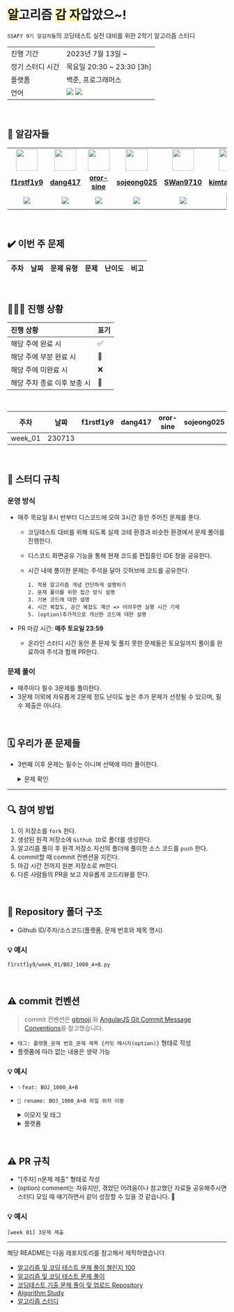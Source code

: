 # <span style='background-color: #fff5b1'>알</span>고리즘 <span style='background-color: #fff5b1'>감</span> <span style='background-color: #fff5b1'>자</span>압았으~!

`SSAFY 9기 알감자들`의 코딩테스트 실전 대비를 위한 2학기 알고리즘 스터디

<table>
  <tr>
    <td>진행 기간</td>
    <td>2023년 7월 13일 ~ </td>
  </tr>
  <tr>
    <td>정기 스터디 시간</td>
    <td>목요일 20:30 ~ 23:30 [3h] </td>
  </tr>
  <tr>
    <td>플랫폼</td>
    <td>백준, 프로그래머스</td>
  </tr>
  <tr>
    <td>언어</td>
    <td>
<img src="https://img.shields.io/badge/Python-3776AB?style=for-the-badge&logo=python&logoColor=white">
<img src="https://img.shields.io/badge/Java-007396.svg?&style=for-the-badge&logo=Java&logoColor=white">
    </td>
  </tr>
</table>

<br/>

## 🥔 알감자들

<table>
 <tr>
    <td align="center"><a href="https://github.com/f1rstf1y9"><img src="https://avatars.githubusercontent.com/u/94157035" width="50px;" alt=""></a></td>
    <td align="center"><a href="https://github.com/dang417"><img src="https://avatars.githubusercontent.com/u/122499665" width="50px;" alt=""></a></td>
    <td align="center"><a href="https://github.com/oror-sine"><img src="https://avatars.githubusercontent.com/u/100359826" width="50px;" alt=""></a></td>
    <td align="center"><a href="https://github.com/sojeong025"><img src="https://avatars.githubusercontent.com/u/122499632" width="50px;" alt=""></a></td>
    <td align="center"><a href="https://github.com/SWan9710"><img src="https://avatars.githubusercontent.com/u/122499680" width="50px;" alt=""></a></td>
    <td align="center"><a href="https://github.com/kimta2hwan"><img src="https://avatars.githubusercontent.com/u/96599232" width="50px;" alt=""></a></td>
  </tr>
  <tr>
    <td align="center"><a href="https://github.com/f1rstf1y9"><b>f1rstf1y9</b></a></td>
    <td align="center"><a href="https://github.com/dang417"><b>dang417</b></a></td>
    <td align="center"><a href="https://github.com/oror-sine"><b>oror-sine</b></a></td>
    <td align="center"><a href="https://github.com/sojeong025"><b>sojeong025</b></a></td>
    <td align="center"><a href="https://github.com/SWan9710"><b>SWan9710</b></a></td>
    <td align="center"><a href="https://github.com/kimta2hwan"><b>kimta2hwan</b></a></td>
  </tr>
  <tr> 
    <td align="center"><img src="https://img.shields.io/badge/Python-3776AB?style=for-the-badge&logo=python&logoColor=white"></td>
    <td align="center"><img src="https://img.shields.io/badge/Python-3776AB?style=for-the-badge&logo=python&logoColor=white"></td>
    <td align="center"><img src="https://img.shields.io/badge/Python-3776AB?style=for-the-badge&logo=python&logoColor=white"></td>
    <td align="center"><img src="https://img.shields.io/badge/Python-3776AB?style=for-the-badge&logo=python&logoColor=white"></td>
    <td align="center"><img src="https://img.shields.io/badge/Python-3776AB?style=for-the-badge&logo=python&logoColor=white"></td>
    <td align="center"><img src="https://img.shields.io/badge/Java-007396?style=for-the-badge&logo=java&logoColor=white"><br/><img src="https://img.shields.io/badge/Python-3776AB?style=for-the-badge&logo=python&logoColor=white"></td>
  </tr> 
</table>

<br/>

## ✔️ 이번 주 문제

| 주차 | 날짜 | 문제 유형 | 문제 | 난이도 | 비고 |
| :--: | :--: | :-------: | :--: | :----: | :--: |

<br/>

## 🧑🏻‍💻 진행 상황

| 진행 상황                   | 표기 |
| :-------------------------- | :--- |
| 해당 주에 완료 시           | ✅   |
| 해당 주에 부분 완료 시      | 🔢   |
| 해당 주에 미완료 시         | ❌   |
| 해당 주차 종료 이후 보충 시 | 🔺   |

<br>

|  주차   |  날짜  | f1rstf1y9 | dang417 | oror-sine | sojeong025 | SWan9710 | kimta2hwan |
| :-----: | :----: | :-------: | :-----: | :-------: | :--------: | :------: | :--------: |
| week_01 | 230713 |           |         |           |            |          |

<br/>

## 📌 스터디 규칙

### 운영 방식

- 매주 목요일 8시 반부터 디스코드에 모여 3시간 동안 주어진 문제를 푼다.

  - 코딩테스트 대비를 위해 되도록 실제 코테 환경과 비슷한 환경에서 문제 풀이를 진행한다.
  - 디스코드 화면공유 기능을 통해 현재 코드를 편집중인 IDE 창을 공유한다.
  - 시간 내에 풀이한 문제는 주석을 달아 깃허브에 코드를 공유한다.

    ```
    1. 적용 알고리즘 개념 간단하게 설명하기
    2. 문제 풀이를 위한 접근 방식 설명
    3. 기본 코드에 대한 설명
    4. 시간 복잡도, 공간 복잡도 계산 => 어려우면 실행 시간 기재
    5. (option)추가적으로 개선한 코드에 대한 설명
    ```

- PR 마감 시간: **매주 토요일 23:59**
  - 온라인 스터디 시간 동안 푼 문제 및 풀지 못한 문제들은 토요일까지 풀이를 완료하여 주석과 함께 PR한다.

### 문제 풀이

- 매주마다 필수 3문제를 풀이한다.
- 3문제 이외에 자유롭게 2문제 정도 난이도 높은 추가 문제가 선정될 수 있으며, 필수 제출은 아니다.

<br/>

## 🗓 우리가 푼 문제들

- 3번째 이후 문제는 필수는 아니며 선택에 따라 풀이한다.
     <details>
       <summary>문제 확인</summary>
   
      | 주차 | 날짜 | 문제 유형 | 문제 | 난이도 | 비고 |
      |:---:|:---:|:---:|:---:|:---:|:---:|

       </details>

  <br/>

---

## 🔍 참여 방법

1. 이 저장소를 `fork` 한다.
2. 생성된 원격 저장소에 `Github ID`로 폴더를 생성한다.
3. 알고리즘 풀이 후 원격 저장소 자신의 폴더에 풀이한 소스 코드를 `push` 한다.
4. commit할 때 commit 컨벤션을 지킨다.
5. 마감 시간 전까지 원본 저장소로 `PR`한다.
6. 다른 사람들의 PR을 보고 자유롭게 코드리뷰를 한다.

<br/>

## 📁 Repository 폴더 구조

- Github ID/주차/소스코드(플랫폼, 문제 번호와 제목 명시)

### 💡 예시

`f1rstf1y9/week_01/BOJ_1000_A+B.py`

<br/>

## ⚠️ commit 컨벤션

> commit 컨벤션은 [gitmoji](https://gitmoji.dev/)
> 와 [AngularJS Git Commit Message Conventions](https://gist.github.com/stephenparish/9941e89d80e2bc58a153)을 참고했습니다.

- `태그: 플랫폼_문제 번호_문제 제목 {커밋 메시지(option)}` 형태로 작성
- 플랫폼에 따라 없는 내용은 생략 가능

### 💡 예시

- `✨feat: BOJ_1000_A+B`
- `🚚 rename: BOJ_1000_A+B 파일 위치 이동`

  <details>

  <summary> 이모지 및 태그 </summary>

  - 이모지는 선택에 따라 활용한다.

  | 이모지 | 태그     | 설명                                  |
  | :----- | :------- | :------------------------------------ |
  | ✨     | feat     | 새로운 기능 추가                      |
  | 🐛     | fix      | 버그 수정                             |
  | ♻️     | refactor | 코드 리팩토링                         |
  | ✏️     | comment  | 주석 추가(코드 변경 X) 혹은 오타 수정 |
  | 📝     | docs     | README와 같은 문서 수정               |
  | 🔀     | merge    | merge                                 |
  | 🚚     | rename   | 파일, 폴더명 수정 혹은 이동           |

  </details>

  <details>

  <summary> 플랫폼 </summary>

  | 플랫폼       | 태그 |
  | :----------- | :--- |
  | 백준         | BOJ  |
  | 프로그래머스 | PGS  |
  | 리트코드     | LTC  |

  </details>

<br/>

## ⚠️ PR 규칙

- "[주차] n문제 제출" 형태로 작성
- (option) comment는 자유지만, 겪었던 어려움이나 참고했던 자료들 공유해주시면 스터디 모임 때 얘기하면서 같이 성장할 수 있을 것 같습니다. 🙂

### 💡 예시

`[week 01] 3문제 제출`

---

해당 README는 다음 레포지토리를 참고해서 제작하였습니다.

- [알고리즘 및 코딩 테스트 문제 풀이 챌린지 100](https://github.com/ellynhan/challenge100-codingtest-study)
- [알고리즘 및 코딩 테스트 문제 풀이](https://github.com/Seongho0503/Algo_Study)
- [코딩테스트 기출 문제 풀이 및 업로드 Repository](https://github.com/CodeTest-StudyGroup/Code-Test-Study)
- [Algorithm Study](https://github.com/b1urrrr/Algorithm-Study)
- [알고리즘 스터디](https://github.com/CodeSquad-2023-BE-Study/Algorithm-Study)
